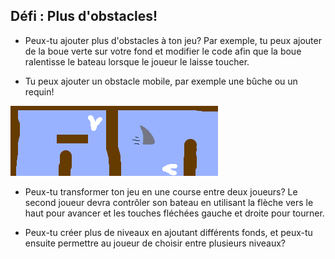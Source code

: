 ## Défi : Plus d'obstacles!

- Peux-tu ajouter plus d'obstacles à ton jeu? Par exemple, tu peux ajouter de la boue verte sur votre fond et modifier le code afin que la boue ralentisse le bateau lorsque le joueur le laisse toucher.

- Tu peux ajouter un obstacle mobile, par exemple une bûche ou un requin!

![capture d'écran](images/boat-obstacles.png)

- Peux-tu transformer ton jeu en une course entre deux joueurs? Le second joueur devra contrôler son bateau en utilisant la flèche vers le haut pour avancer et les touches fléchées gauche et droite pour tourner.

- Peux-tu créer plus de niveaux en ajoutant différents fonds, et peux-tu ensuite permettre au joueur de choisir entre plusieurs niveaux?